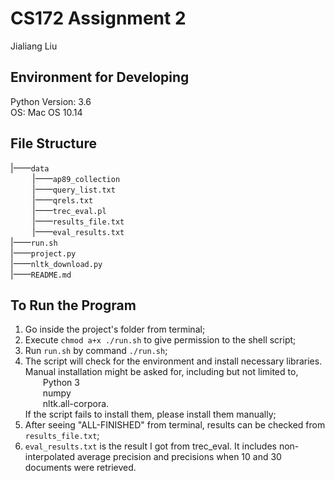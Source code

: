 # CS172 Assignment 2  
Jialiang Liu

## Environment for Developing  
Python Version: 3.6  
OS: Mac OS 10.14

## File Structure  
|——`data`  
&ensp;&ensp;&ensp;&ensp;&ensp;|——`ap89_collection`  
&ensp;&ensp;&ensp;&ensp;&ensp;|——`query_list.txt`  
&ensp;&ensp;&ensp;&ensp;&ensp;|——`qrels.txt`  
&ensp;&ensp;&ensp;&ensp;&ensp;|——`trec_eval.pl`  
&ensp;&ensp;&ensp;&ensp;&ensp;|——`results_file.txt`  
&ensp;&ensp;&ensp;&ensp;&ensp;|——`eval_results.txt`  
|——`run.sh`  
|——`project.py`  
|——`nltk_download.py`  
|——`README.md`

## To Run the Program  
1. Go inside the project's folder from terminal;
2. Execute `chmod a+x ./run.sh` to give permission to the shell script;
3. Run `run.sh` by command `./run.sh`;
4. The script will check for the environment and install necessary libraries. Manual installation might be asked for, including but not limited to,  
&ensp;&ensp;&ensp;&ensp;Python 3  
&ensp;&ensp;&ensp;&ensp;numpy  
&ensp;&ensp;&ensp;&ensp;nltk.all-corpora.  
If the script fails to install them, please install them manually;
5. After seeing "ALL-FINISHED" from terminal, results can be checked from `results_file.txt`;
6. `eval_results.txt` is the result I got from trec_eval. It includes non-interpolated average precision and precisions when 10 and 30 documents were retrieved.